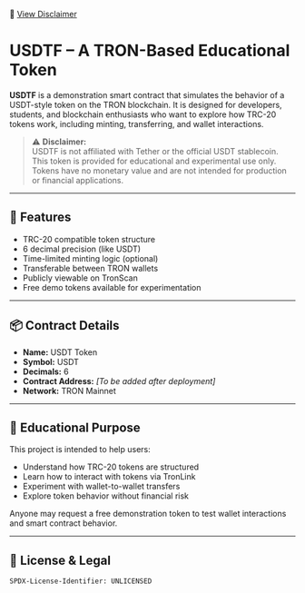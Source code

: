📄 [View Disclaimer](DISCLAIMER.md)

# USDTF – A TRON-Based Educational Token

**USDTF** is a demonstration smart contract that simulates the behavior of a USDT-style token on the TRON blockchain. It is designed for developers, students, and blockchain enthusiasts who want to explore how TRC-20 tokens work, including minting, transferring, and wallet interactions.

> ⚠️ **Disclaimer:**  
> USDTF is not affiliated with Tether or the official USDT stablecoin.  
> This token is provided for educational and experimental use only.  
> Tokens have no monetary value and are not intended for production or financial applications.

---

## 🚀 Features

- TRC-20 compatible token structure
- 6 decimal precision (like USDT)
- Time-limited minting logic (optional)
- Transferable between TRON wallets
- Publicly viewable on TronScan
- Free demo tokens available for experimentation

---

## 📦 Contract Details

- **Name:** USDT Token  
- **Symbol:** USDT  
- **Decimals:** 6  
- **Contract Address:** _[To be added after deployment]_  
- **Network:** TRON Mainnet

---

## 🧪 Educational Purpose

This project is intended to help users:

- Understand how TRC-20 tokens are structured
- Learn how to interact with tokens via TronLink
- Experiment with wallet-to-wallet transfers
- Explore token behavior without financial risk

Anyone may request a free demonstration token to test wallet interactions and smart contract behavior.

---

## 📄 License & Legal

```text
SPDX-License-Identifier: UNLICENSED
